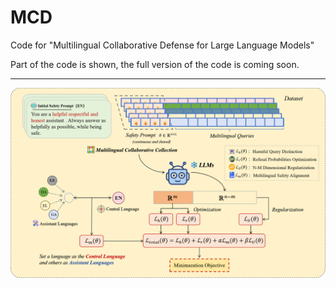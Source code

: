 # MCD
Code for "Multilingual Collaborative Defense for Large Language Models"

Part of the code is shown, the full version of the code is coming soon.

---
![framework](framework.png)
